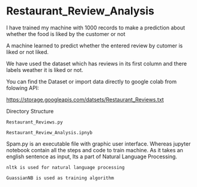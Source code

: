 # Restaurant_Review_Analysis
I have trained my machine with 1000 records to make a prediction about whether the food is liked by the customer or not

A machine learned to predict whether the entered review by cutomer is liked or not liked.

We have used the dataset which has reviews in its first column and there labels weather it is liked or not.

You can find the Dataset or import data directly to google colab from folowing API:

https://storage.googleapis.com/datsets/Restaurant_Reviews.txt

Directory Structure

    Restaurant_Reviews.py    

    Restaurant_Review_Analysis.ipnyb

Spam.py is an executable file with graphic user interface.
Whereas jupyter notebook contain all the steps and code to train machine.
As it takes an english sentence as input, Its a part of Natural Language Processing.

    nltk is used for natural language processing

    GuassianNB is used as training algorithm
